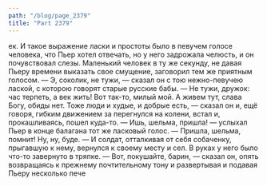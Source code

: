 ```yaml
---
path: "/blog/page_2379"
title: "Part 2379"
---
```


ек. И такое выражение ласки и простоты было в певучем голосе человека, что Пьер хотел отвечать, но у него задрожала челюсть, и он почувствовал слезы. Маленький человек в ту же секунду, не давая Пьеру времени выказать свое смущение, заговорил тем же приятным голосом.
— Э, соколик, не тужи, — сказал он с тою нежно-певучею лаской, с которою говорят старые русские бабы. — Не тужи, дружок: час терпеть, а век жить! Вот так-то, милый мой.
А живем тут, слава Богу, обиды нет. Тоже люди и худые, и добрые есть, — сказал он и, ещё говоря, гибким движением за перегнулся на колени, встал и, прокашливаясь, пошел куда-то.
— Ишь, шельма, пришла! — услыхал Пьер в конце балагана тот же ласковый голос. — Пришла, шельма, помнит! Ну, ну, буде. — И солдат, отталкивая от себя собаченку, прыгавшую к нему, вернулся к своему месту и сел. В руках у него было что-то завернуто в тряпке.
— Вот, покушайте, барин, — сказал он, опять возвращаясь к прежнему почтительному тону и развертывая и подавая Пьеру несколько пече
